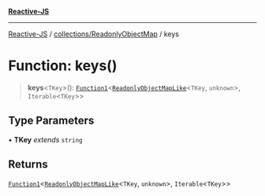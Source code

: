 [**Reactive-JS**](../../../README.md)

***

[Reactive-JS](../../../README.md) / [collections/ReadonlyObjectMap](../README.md) / keys

# Function: keys()

> **keys**\<`TKey`\>(): [`Function1`](../../../functions/type-aliases/Function1.md)\<[`ReadonlyObjectMapLike`](../../type-aliases/ReadonlyObjectMapLike.md)\<`TKey`, `unknown`\>, `Iterable`\<`TKey`\>\>

## Type Parameters

• **TKey** *extends* `string`

## Returns

[`Function1`](../../../functions/type-aliases/Function1.md)\<[`ReadonlyObjectMapLike`](../../type-aliases/ReadonlyObjectMapLike.md)\<`TKey`, `unknown`\>, `Iterable`\<`TKey`\>\>
